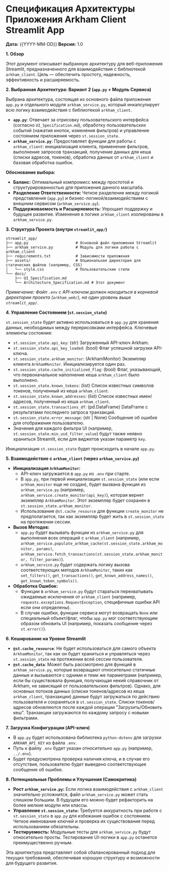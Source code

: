# Спецификация Архитектуры Приложения Arkham Client Streamlit App

**Дата:** {{YYYY-MM-DD}} <!-- Замени на текущую дату -->
**Версия:** 1.0

**1. Обзор**

Этот документ описывает выбранную архитектуру для веб-приложения Streamlit, предназначенного для взаимодействия с библиотекой `arkham_client`. Цель — обеспечить простоту, надежность, эффективность и расширяемость.

**2. Выбранная Архитектура: Вариант 2 (`app.py` + Модуль Сервиса)**

Выбрана архитектура, состоящая из основного файла приложения `app.py` и отдельного модуля `arkham_service.py`, который инкапсулирует всю логику взаимодействия с библиотекой `arkham_client`.

*   **`app.py`**: Отвечает за отрисовку пользовательского интерфейса (согласно `UI_Specification.md`), обработку пользовательских событий (нажатия кнопок, изменения фильтров) и управление состоянием приложения через `st.session_state`.
*   **`arkham_service.py`**: Предоставляет функции для работы с `arkham_client`: инициализация клиента, применение фильтров, выполнение запросов транзакций, получение данных для кеша (списки адресов, токенов), обработка данных от `arkham_client` и базовая обработка ошибок.

**Обоснование выбора:**
*   **Баланс:** Оптимальный компромисс между простотой и структурированностью для приложения данного масштаба.
*   **Разделение Ответственности:** Четкое разделение между логикой представления (`app.py`) и бизнес-логикой/взаимодействием с внешним сервисом (`arkham_service.py`).
*   **Поддерживаемость и Расширяемость:** Упрощает поддержку и будущее развитие. Изменения в логике `arkham_client` изолированы в `arkham_service.py`.

**3. Структура Проекта (внутри `streamlit_app/`)**

```
streamlit_app/
├── app.py                     # Основной файл приложения Streamlit
├── arkham_service.py          # Модуль для логики работы с arkham_client
├── requirements.txt           # Зависимости приложения
├── assets/                    # Опциональная директория для статических файлов (например, CSS)
│   └── style.css              # Пользовательские стили
└── docs/
    ├── UI_Specification.md
    └── Architecture_Specification.md # Этот документ
```
*Примечание: Файл `.env` с API-ключом должен находиться в корневой директории проекта (`arkham_web/`), на один уровень выше `streamlit_app/`.*

**4. Управление Состоянием (`st.session_state`)**

`st.session_state` будет активно использоваться в `app.py` для хранения данных, необходимых между перерисовками интерфейса. Ключевые элементы состояния:

*   `st.session_state.api_key`: (str) Загруженный API-ключ Arkham.
*   `st.session_state.api_key_loaded`: (bool) Флаг успешной загрузки API-ключа.
*   `st.session_state.arkham_monitor`: (ArkhamMonitor) Экземпляр клиента `ArkhamMonitor`. Инициализируется один раз.
*   `st.session_state.cache_initialized_flag`: (bool) Флаг, указывающий, что первоначальное наполнение кеша `arkham_client` было выполнено.
*   `st.session_state.known_tokens`: (list) Список известных символов токенов, полученный из кеша `arkham_client`.
*   `st.session_state.known_addresses`: (list) Список известных имен/адресов, полученный из кеша `arkham_client`.
*   `st.session_state.transactions_df`: (pd.DataFrame) DataFrame с результатами последнего запроса транзакций.
*   `st.session_state.error_message`: (str | None) Сообщение об ошибке для отображения пользователю.
*   Значения для каждого фильтра UI (например, `st.session_state.min_usd_filter_value`) будут также неявно храниться Streamlit, если для виджетов указан параметр `key`.

Инициализация `st.session_state` будет происходить в начале `app.py`.

**5. Взаимодействие с `arkham_client` (через `arkham_service.py`)**

*   **Инициализация `ArkhamMonitor`:**
    *   API-ключ загружается в `app.py` из `.env` при старте.
    *   В `app.py`, при первой инициализации `st.session_state` (или если `arkham_monitor` еще не создан), будет вызвана функция из `arkham_service.py` (например, `arkham_service.create_monitor(api_key)`), которая вернет экземпляр `ArkhamMonitor`. Этот экземпляр будет сохранен в `st.session_state.arkham_monitor`.
    *   Использование `@st.cache_resource` для функции `create_monitor` не предполагается, так как экземпляр будет жить в `st.session_state` на протяжении сессии.
*   **Вызов Методов:**
    *   `app.py` будет вызывать функции из `arkham_service.py` для выполнения всех операций с `arkham_client` (например, `arkham_service.populate_arkham_cache(st.session_state.arkham_monitor, params)`, `arkham_service.fetch_transactions(st.session_state.arkham_monitor, filter_params)`).
    *   `arkham_service.py` будет содержать логику вызова соответствующих методов `ArkhamMonitor`, таких как `set_filters()`, `get_transactions()`, `get_known_address_names()`, `get_known_token_symbols()`.
*   **Обработка Ошибок:**
    *   Функции в `arkham_service.py` будут стараться перехватывать ожидаемые исключения от `arkham_client` (например, `requests.exceptions.RequestException`, специфичные ошибки API если они определены).
    *   В случае ошибки, функции сервиса могут возвращать `None` или специальный объект/флаг, чтобы `app.py` мог соответствующим образом обновить UI (например, показать сообщение через `st.error()`).

**6. Кеширование на Уровне Streamlit**

*   **`@st.cache_resource`**: Не будет использоваться для самого объекта `ArkhamMonitor`, так как он будет храниться и управляться через `st.session_state` на протяжении всей сессии пользователя.
*   **`@st.cache_data`**: Может быть рассмотрено для функций в `arkham_service.py`, которые возвращают относительно статичные данные и вызываются с одними и теми же параметрами (например, если бы существовала функция, получающая некий справочник от Arkham, не зависящий от пользовательских фильтров). Однако, для основных потоков данных (списки токенов/адресов из кеша `arkham_client`, транзакции) данные будут загружаться по действию пользователя и сохраняться в `st.session_state`. Списки токенов/адресов обновляются после каждой операции "Загрузить/Обновить кеш". Транзакции загружаются по каждому запросу с новыми фильтрами.

**7. Загрузка Конфигурации (API-ключ)**

*   В `app.py` будет использована библиотека `python-dotenv` для загрузки `ARKHAM_API_KEY` из файла `.env`.
*   Путь к файлу `.env` будет указан относительно `app.py` (например, `../.env`).
*   Будет предусмотрена проверка наличия ключа, и в случае его отсутствия, пользователю будет выведено соответствующее сообщение об ошибке.

**8. Потенциальные Проблемы и Улучшения (Самокритика)**

*   **Рост `arkham_service.py`:** Если логика взаимодействия с `arkham_client` значительно усложнится, файл `arkham_service.py` может стать слишком большим. В будущем его можно будет рефакторить на более мелкие модули или классы.
*   **Управление `st.session_state`:** Требуется аккуратность при работе с `st.session_state` в `app.py` для избежания ошибок с состоянием. Четкое именование ключей и проверка их существования перед использованием обязательны.
*   **Тестируемость:** Модульные тесты для `arkham_service.py` будут относительно просты. Тестирование UI-логики в `app.py` останется преимущественно ручным.

Эта архитектура представляет собой сбалансированный подход для текущих требований, обеспечивая хорошую структуру и возможности для будущего развития. 